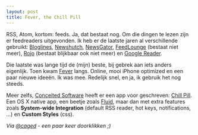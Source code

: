 ```yaml
---
layout: post
title: Fever, the Chill Pill
---
```

RSS, Atom, kortom: feeds. Ja, dat bestaat nog. Om die dingen te lezen zijn er feedreaders uitgevonden. Ik heb er de laatste jaren al verschillende gebruikt: [Bloglines](http://www.bloglines.com/), [Newshutch](http://newshutch.com/), [NewsGator](http://www.newsgator.com/), [FeedLounge](http://lifehacker.com/150925/feedlounge-online-feed-reader) (bestaat niet meer), [Rojo](http://www.techcrunch.com/2006/03/30/the-state-of-online-feed-readers/) (bestaat blijkbaar ook niet meer) en [Google Reader](http://reader.google.com).

Die laatste was lange tijd de (mijn) beste, bij gebrek aan iets anders eigenlijk. Toen kwam [Fever](http://feedafever.com/) langs. Online, mooi iPhone optimized en een paar nieuwe ideeën. Ik was mee. Redelijk snel, en ja, ik gebruik het nog steeds.

Meer zelfs, [Conceited Software](http://conceitedsoftware.com/) heeft er een app voor geschreven: [Chill Pill](http://chillpillapp.com/). Een OS X native app, een beetje zoals [Fluid](http://fluidapp.com/), maar dan met extra features zoals **System-wide Integration** (default RSS reader, hot keys, notifications, ...) en **Custom Styles** (css).

_Via [@caged](http://twitter.com/Caged/status/3718443589) - een paar keer doorklikken ;)_